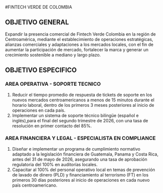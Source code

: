 #FINTECH VERDE DE COLOMBIA 
## OBJETIVO GENERAL
Expandir la presencia comercial de Fintech Verde Colombia en la región de Centroamérica, mediante el establecimiento de operaciones estratégicas, alianzas comerciales y adaptaciones a los mercados locales, con el fin de aumentar la participación de mercado, fortalecer la marca y generar un crecimiento sostenible a mediano y largo plazo.
## OBJETIVO ESPECIFICO
### AREA OPERATIVA - SOPORTE TECNICO
1. Reducir el tiempo promedio de respuesta de tickets de soporte en los nuevos mercados centroamericanos a menos de 15 minutos durante el horario laboral, dentro de los primeros 3 meses posteriores al inicio de operaciones en cada país.
2. Implementar un sistema de soporte técnico bilingüe (español e inglés),para el final del segundo trimestre de 2026, con una tasa de resolución en primer contacto del 85%.
### AREA FINANCIERA Y LEGAL - ESPECIALISTA EN COMPLIANCE
1. Diseñar e implementar un programa de cumplimiento normativo adaptado a la legislación financiera de Guatemala, Panama y Costa Rica, antes del 31 de mayo de 2026, asegurando una tasa de aprobación regulatoria del 100% en auditorías locales.
2. Capacitar al 100% del personal operativo local en temas de prevención de lavado de dinero (PLD) y financiamiento al terrorismo (FT) en los primeros 30 días posteriores al inicio de operaciones en cada nuevo país centroamericano. 
